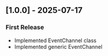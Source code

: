 ## [1.0.0] - 2025-07-17

### First Release

- Implemented EventChannel class
- Implemented generic EventChannel
